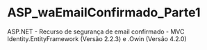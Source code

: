 # ASP_waEmailConfirmado_Parte1
ASP.NET - Recurso de segurança de email confirmado - MVC Identity.EntityFramework (Versão 2.2.3) e .Owin (Versão 4.2.0)

